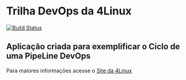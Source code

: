 # Trilha DevOps da 4Linux

<!-- Altere a Flag abaixo com sua URL do Travis -->
[![Build Status](https://travis-ci.org/gersontpc/DevOpsLab-HelloWorld.svg?branch=master)](https://travis-ci.org/gersontpc/DevOpsLab-HelloWorld)

## Aplicação criada para exemplificar o Ciclo de uma PipeLine DevOps


Para maiores informações acesse o [Site da 4Linux](https://www.4linux.com.br/cursos/devops)
